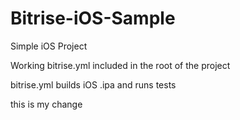 # Bitrise-iOS-Sample

Simple iOS Project 

Working bitrise.yml included in the root of the project

bitrise.yml builds iOS .ipa and runs tests 

this is my change
